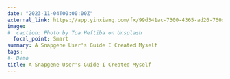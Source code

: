 ```yaml
---
date: "2023-11-04T00:00:00Z"
external_link: https://app.yinxiang.com/fx/99d341ac-7300-4365-ad26-760d9c5466c2
image:
#  caption: Photo by Toa Heftiba on Unsplash
  focal_point: Smart
summary: A Snapgene User's Guide I Created Myself
tags:
#- Demo
title: A Snapgene User's Guide I Created Myself
---
```

